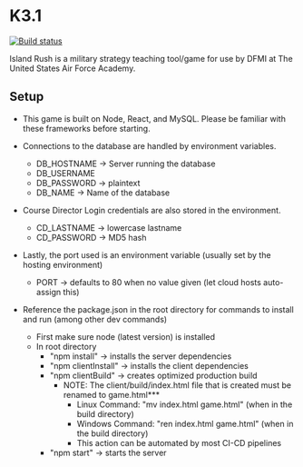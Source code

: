 # K3.1
[![Build status](https://dev.azure.com/spenceradolph/IslandRushK3/_apis/build/status/IslandRushK3-CI)](https://dev.azure.com/spenceradolph/IslandRushK3/_build/latest?definitionId=7)

Island Rush is a military strategy teaching tool/game for use by DFMI at The United States Air Force Academy.

## Setup

- This game is built on Node, React, and MySQL. Please be familiar with these frameworks before starting.

- Connections to the database are handled by environment variables.
  - DB_HOSTNAME -> Server running the database
  - DB_USERNAME
  - DB_PASSWORD -> plaintext
  - DB_NAME -> Name of the database

- Course Director Login credentials are also stored in the environment.
  - CD_LASTNAME -> lowercase lastname
  - CD_PASSWORD -> MD5 hash

- Lastly, the port used is an environment variable (usually set by the hosting environment)
  - PORT -> defaults to 80 when no value given (let cloud hosts auto-assign this)

- Reference the package.json in the root directory for commands to install and run (among other dev commands)
  - First make sure node (latest version) is installed
  - In root directory
    - "npm install" -> installs the server dependencies
    - "npm clientInstall" -> installs the client dependencies
    - "npm clientBuild" -> creates optimized production build
      - NOTE: The client/build/index.html file that is created must be renamed to game.html***
        - Linux Command: "mv index.html game.html" (when in the build directory)
        - Windows Command: "ren index.html game.html" (when in the build directory)
        - This action can be automated by most CI-CD pipelines
    - "npm start" -> starts the server
